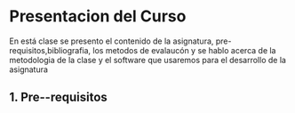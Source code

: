 # Presentacion del Curso 
En está clase se presento el contenido de la asignatura, pre-requisitos,bibliografia, los metodos de evalaucón y se hablo acerca de la metodologia de la clase y el software que usaremos para el desarrollo de la asignatura 
## 1. Pre--requisitos 

